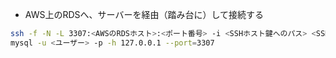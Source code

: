 
- AWS上のRDSへ、サーバーを経由（踏み台に）して接続する

```bash
ssh -f -N -L 3307:<AWSのRDSホスト>:<ポート番号> -i <SSHホスト鍵へのパス> <SSHホストのユーザー>@<SSHホスト>
mysql -u <ユーザー> -p -h 127.0.0.1 --port=3307
```
